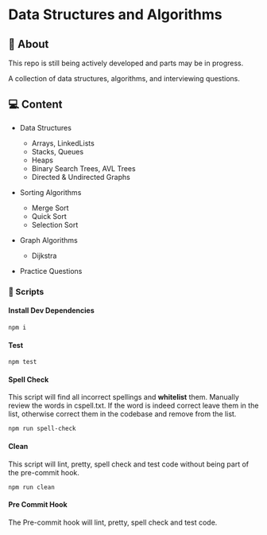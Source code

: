 # Data Structures and Algorithms

## 🚧  About

This repo is still being actively developed and parts may be in progress.

A collection of data structures, algorithms, and interviewing questions.

## 💻 Content

- Data Structures
  - Arrays, LinkedLists
  - Stacks, Queues
  - Heaps
  - Binary Search Trees, AVL Trees
  - Directed & Undirected Graphs

- Sorting Algorithms
  - Merge Sort
  - Quick Sort
  - Selection Sort

- Graph Algorithms
  - Dijkstra

- Practice Questions

### 🔨 Scripts

#### Install Dev Dependencies

```shell
npm i
```

#### Test

```shell
npm test
```

#### Spell Check

This script will find all incorrect spellings and **whitelist** them. Manually review the words in cspell.txt. If the word is indeed correct leave them in the list, otherwise correct them in the codebase and remove from the list.

```shell
npm run spell-check
```

#### Clean

This script will lint, pretty, spell check and test code without being part of the pre-commit hook.

```shell
npm run clean
```

#### Pre Commit Hook

The Pre-commit hook will lint, pretty, spell check and test code.

